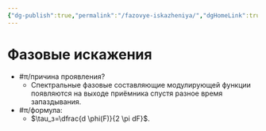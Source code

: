 ```yaml
---
{"dg-publish":true,"permalink":"/fazovye-iskazheniya/","dgHomeLink":true,"dgPassFrontmatter":false}
---
```



# Фазовые искажения

- #π/причина проявления?
	- Спектральные фазовые составляющие модулирующей функции появляются на выходе приёмника спустя разное время запаздывания.
- #π/формула:
	- $\tau_з=\dfrac{d \phi(F)}{2 \pi dF}$.
